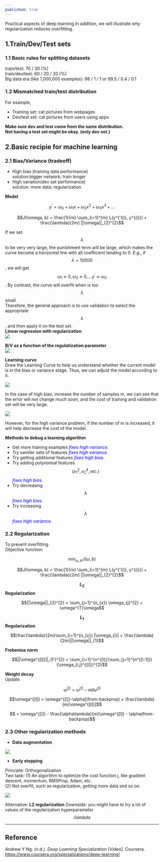 ```yaml
---
published: true
---
```

Practical aspects of deep learning.In addition, we will illustrate why regularization reduces overfitting.

## 1.Train/Dev/Test sets
### 1.1 Basic rules for splitting datasets  
train/test: 70 / 30 (%)  
train/dev/test: 60 / 20 / 20 (%)  
Big data era (like 1,000,000 examples): 98 / 1 / 1 or 99.5 / 0.4 / 0.1  

### 1.2 Mismatched train/test distribution
For example,  
- Training set: cat pictures from webpages  
- Dev/test set: cat pictures from users using apps  

**Make sure dev and test come from the same distribution.**  
**Not having a test set might be okay. (only dev set.)**

## 2.Basic recipie for machine learning
### 2.1 Bias/Variance (tradeoff)
- High bias (training data performance)  
solution:bigger network; train longer  
- High variation(dev set performance)  
solution: more data; regularization

**Model**

$$y^{'} = \omega_{0} + \omega_{1}x + \omega_{2}x^{2} + \omega_{3}x^{3} + ...$$

$$J(\omega, b) = \frac{1}{m} \sum_{i=1}^{m} L(y^{'(i)}, y^{(i)}) + \frac{\lambda}{2m} ||\omega||_{2}^{2}$$

If we set $$\lambda$$ to be very very large, the punishment term will be large, which makes the curve become a horizontal line with all coefficient tending to 0. _E.g._, if $$\lambda = 10000$$, we will get $$\omega_{1} \approx 0, \omega_{2} \approx 0, ... y^{'} \approx \omega_{0}$$. By contrast, the curve will overfit when is too $$\lambda$$ small.  
Therefore, the general approach is to use validation to select the appropriate $$\lambda$$, and then apply it on the test set.  
**Linear regression with regularization**  
![]({{site.baseurl}}/images/bias:variance1.png)

**B/V as a function of the regulatization parameter**  
![]({{site.baseurl}}/images/bias:variance2.png)

**Learning curve**  
Draw the Learning Curve to help us understand whether the current model is in the bias or variance stage. Thus, we can adjust the model according to it.

![]({{site.baseurl}}/images/bias:variance3.png)

In the case of high bias, increase the number of samples m, we can see that the error will not change much soon, and the cost of training and validation set will be very large.

![]({{site.baseurl}}/images/bias:variance4.png)

However, for the high variance problem, if the number of m is increased, it will help decrease the cost of the model.

**Methods to debug a learning algorithm**  
- Get more training examples <span style="color:blue">*fixes high variance.*</span>  
- Try samller sets of features <span style="color:blue">*fixes high variance.*</span>  
- Try getting additional features <span style="color:blue">*fixes high bias.*</span>  
- Try adding polynomial features $$(x_{1}^{2},x_{2}^{4}, etc.)$$ <span style="color:blue">*fixes high bias.*</span>  
- Try decreasing $$\lambda$$ <span style="color:blue">*fixes high bias.*</span>  
- Try increasing $$\lambda$$ <span style="color:blue">*fixes high variance.*</span>  

### 2.2 Regularization
To prevent overfitting  
Objective function:

$$\min_{\omega, b} J(\omega, b)$$

$$J(\omega, b) = \frac{1}{m} \sum_{i=1}^{m} L(y^{'(i)}, y^{(i)}) + \frac{\lambda}{2m} ||\omega||_{2}^{2}$$  

**$$L_{2}$$ Regularization**

$$||\omega||_{2}^{2} = \sum_{j=1}^{n_{x}} \omega_{j}^{2} = \omega^{T}\omega$$  

**$$L_{1}$$ Regularization**

$$\frac{\lambda}{2m}\sum_{i=1}^{n_{x}} |\omega_{i}| = \frac{\lambda}{2m}||\omega||_{1}$$  

**Frobenius norm**

$$||\omega^{[l]}||_{F}^{2} = \sum_{i=1}^{n^{[l]}}\sum_{j=1}^{n^{[l-1]}}(\omega_{i,j}^{[l]})^{2}$$

**Weight decay**  
Update

$$\omega^{[l]} = \omega^{[l]}-\alpha d\omega^{[l]}$$

$$\omega^{[l]} = \omega^{[l]}-\alpha[(from-backprop) + \frac{\lambda}{m}\omega^{[l]}]$$

$$   = \omega^{[l]} - \frac{\alpha\lambda}{m}\omega^{[l]} - \alpha(from-backprop)$$

### 2.3 Other regularization methods
- **Data augmentation**

![]({{site.baseurl}}/images/other_reg_1.png)

- **Early stopping**

Principle: Orthogonalization  
Two task:
(1) An algorithm to optimize the cost function j, like gradient descent, momentum, RMSProp, Adam, etc.  
(2) Not overfit, such as regularization, getting more data and so on.

![]({{site.baseurl}}/images/other_reg_2.png)

Alternative: **L2 regularization**
Downside: you might have to try a lot of values of the regularization hyperparameter $$/lambda$$

----
## Reference
Andrew Y Ng. (n.d.). _Deep Learning Specialization_ [Video]. Coursera.  
<https://www.coursera.org/specializations/deep-learning/>
